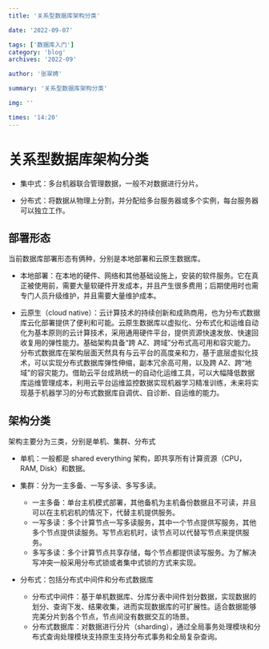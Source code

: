 ```yaml
---
title: '关系型数据库架构分类'

date: '2022-09-07'

tags: ['数据库入门']
category: 'blog'
archives: '2022-09'

author: '张翠娉'

summary: '关系型数据库架构分类'

img: ''

times: '14:20'
---
```


# 关系型数据库架构分类

- 集中式：多台机器联合管理数据，一般不对数据进行分片。

- 分布式：将数据从物理上分割，并分配给多台服务器或多个实例，每台服务器可以独立工作。

## 部署形态

当前数据库部署形态有俩种，分别是本地部署和云原生数据库。

- 本地部署：在本地的硬件、网络和其他基础设施上，安装的软件服务。它在真正被使用前，需要大量软硬件开发成本，并且产生很多费用；后期使用时也需专门人员升级维护，并且需要大量维护成本。

- 云原生（cloud native）：云计算技术的持续创新和成熟商用，也为分布式数据库云化部署提供了便利和可能。云原生数据库以虚拟化、分布式化和运维自动化为基本原则的云计算技术，采用通用硬件平台，提供资源快速发放、快速回收复用的弹性能力。基础架构具备“跨 AZ、跨域”分布式高可用和容灾能力。分布式数据库在架构层面天然具有与云平台的高度亲和力，基于底层虚拟化技术，可以实现分布式数据库弹性伸缩，副本冗余高可用，以及跨 AZ、跨“地域”的容灾能力。借助云平台成熟统一的自动化运维工具，可以大幅降低数据库运维管理成本，利用云平台运维监控数据实现机器学习精准训练，未来将实现基于机器学习的分布式数据库自调优、自诊断、自运维的能力。

## 架构分类

架构主要分为三类，分别是单机、集群、分布式

- 单机：一般都是 shared everything 架构，即共享所有计算资源（CPU，RAM, Disk）和数据。

- 集群：分为一主多备、一写多读、多写多读。

  - 一主多备：单台主机模式部署，其他备机为主机备份数据且不可读，并且可以在主机宕机的情况下，代替主机提供服务。
  - 一写多读：多个计算节点一写多读服务，其中一个节点提供写服务，其他多个节点提供读服务。写节点宕机时，读节点可以代替写节点来提供服务。
  - 多写多读：多个计算节点共享存储，每个节点都提供读写服务。为了解决写冲突一般采用分布式锁或者集中式锁的方式来实现。

- 分布式：包括分布式中间件和分布式数据库
  - 分布式中间件：基于单机数据库、分库分表中间件划分数据，实现数据的划分、查询下发、结果收集，进而实现数据库的可扩展性。适合数据能够完美分片到各个节点，节点间没有数据交互的场景。
  - 分布式数据库：对数据进行分片（sharding），通过全局事务处理模块和分布式查询处理模块支持原生支持分布式事务和全局复杂查询。
